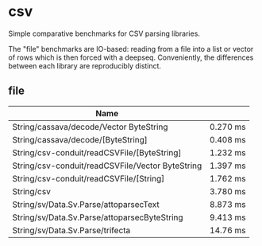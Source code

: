 # csv

Simple comparative benchmarks for CSV parsing libraries.

The "file" benchmarks are IO-based: reading from a file into a list or
vector of rows which is then forced with a deepseq. Conveniently, the
differences between each library are reproducibly distinct.

<!-- RESULTS -->

## file

|Name||
|---|---|
|String/cassava/decode/Vector ByteString|0.270 ms|
|String/cassava/decode/[ByteString]|0.408 ms|
|String/csv-conduit/readCSVFile/[ByteString]|1.232 ms|
|String/csv-conduit/readCSVFile/Vector ByteString|1.397 ms|
|String/csv-conduit/readCSVFile/[String]|1.762 ms|
|String/csv|3.780 ms|
|String/sv/Data.Sv.Parse/attoparsecText|8.873 ms|
|String/sv/Data.Sv.Parse/attoparsecByteString|9.413 ms|
|String/sv/Data.Sv.Parse/trifecta|14.76 ms|
